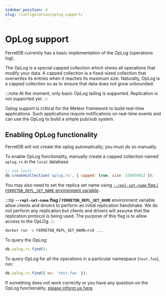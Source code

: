 ```yaml
---
sidebar_position: 4
slug: /configuration/oplog-support/
---
```


# OpLog support

FerretDB currently has a basic implementation of the OpLog (operations log).

The OpLog is a special capped collection which stores all operations that modify your data.
A capped collection is a fixed-sized collection that overwrites its entries when it reaches its maximum size.
Naturally, OpLog is a capped collection so as to ensure that data does not grow unbounded.

:::note
At the moment, only basic OpLog tailing is supported.
Replication is not supported yet.
:::

Oplog support is critical for the Meteor framework to build real-time applications.
Such applications require notifications on real-time events and can use the OpLog to build a simple pub/sub system.

## Enabling OpLog functionality

FerretDB will not create the oplog automatically; you must do so manually.

To enable OpLog functionality, manually create a capped collection named `oplog.rs` in the `local` database.

```js
// use local
db.createCollection('oplog.rs', { capped: true, size: 536870912 });
```

You may also need to set the replica set name using [`--repl-set-name` flag / `FERRETDB_REPL_SET_NAME` environment variable](flags.md#general).

:::tip
**`--repl-set-name` flag / `FERRETDB_REPL_SET_NAME`** environment variable allow clients and drivers to perform an initial replication handshake.
We do not perform any replication but clients and drivers will assume that the replication protocol is being used.
The purpose of this flag is to allow access to the OpLOg.
:::

```sh
docker run -e FERRETDB_REPL_SET_NAME=rs0 ...
```

To query the OpLog:

```js
db.oplog.rs.find();
```

To query OpLog for all the operations in a particular namespace (`test.foo`), run:

```js
db.oplog.rs.find({ ns: 'test.foo' });
```

If something does not work correctly or you have any question on the OpLog functionality, [please inform us here](https://github.com/FerretDB/FerretDB/issues/new?assignees=ferretdb-bot&labels=code%2Fbug%2Cnot+ready&projects=&template=bug.yml).
